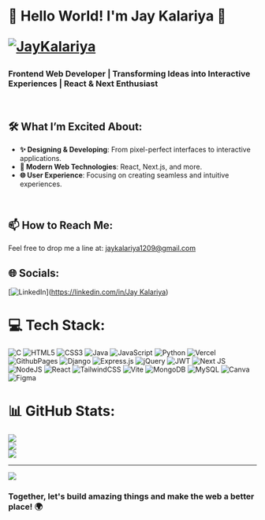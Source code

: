 <h1> 🌟 Hello World! I'm Jay Kalariya 👋 <p> <a href="https://www.linkedin.com/in/jay-kalariya-76b734229" target="blank"><img src="https://img.shields.io/badge/Jay%20%20Kalariya-fffff" alt="JayKalariya" /></a> </p></h1>
<h3>Frontend Web Developer | Transforming Ideas into Interactive Experiences | React & Next Enthusiast</h3>


<br />

## 🛠️ What I’m Excited About:
- **✨ Designing & Developing**: From pixel-perfect interfaces to interactive applications.
- **🚀 Modern Web Technologies**: React, Next.js, and more.
- **🌐 User Experience**: Focusing on creating seamless and intuitive experiences.
<br />

## 📫 How to Reach Me:
Feel free to drop me a line at: [jaykalariya1209@gmail.com](mailto:jaykalariya1209@gmail.com)

## 🌐 Socials:
[![LinkedIn](https://img.shields.io/badge/LinkedIn-%230077B5.svg?logo=linkedin&logoColor=white)]([https://linkedin.com/in/Jay Kalariya](https://www.linkedin.com/in/jay-kalariya-76b734229)) 

# 💻 Tech Stack:
![C](https://img.shields.io/badge/c-%2300599C.svg?style=for-the-badge&logo=c&logoColor=white) ![HTML5](https://img.shields.io/badge/html5-%23E34F26.svg?style=for-the-badge&logo=html5&logoColor=white) ![CSS3](https://img.shields.io/badge/css3-%231572B6.svg?style=for-the-badge&logo=css3&logoColor=white) ![Java](https://img.shields.io/badge/java-%23ED8B00.svg?style=for-the-badge&logo=openjdk&logoColor=white) ![JavaScript](https://img.shields.io/badge/javascript-%23323330.svg?style=for-the-badge&logo=javascript&logoColor=%23F7DF1E) ![Python](https://img.shields.io/badge/python-3670A0?style=for-the-badge&logo=python&logoColor=ffdd54) ![Vercel](https://img.shields.io/badge/vercel-%23000000.svg?style=for-the-badge&logo=vercel&logoColor=white) ![GithubPages](https://img.shields.io/badge/github%20pages-121013?style=for-the-badge&logo=github&logoColor=white) ![Django](https://img.shields.io/badge/django-%23092E20.svg?style=for-the-badge&logo=django&logoColor=white) ![Express.js](https://img.shields.io/badge/express.js-%23404d59.svg?style=for-the-badge&logo=express&logoColor=%2361DAFB) ![jQuery](https://img.shields.io/badge/jquery-%230769AD.svg?style=for-the-badge&logo=jquery&logoColor=white) ![JWT](https://img.shields.io/badge/JWT-black?style=for-the-badge&logo=JSON%20web%20tokens) ![Next JS](https://img.shields.io/badge/Next-black?style=for-the-badge&logo=next.js&logoColor=white) ![NodeJS](https://img.shields.io/badge/node.js-6DA55F?style=for-the-badge&logo=node.js&logoColor=white) ![React](https://img.shields.io/badge/react-%2320232a.svg?style=for-the-badge&logo=react&logoColor=%2361DAFB) ![TailwindCSS](https://img.shields.io/badge/tailwindcss-%2338B2AC.svg?style=for-the-badge&logo=tailwind-css&logoColor=white) ![Vite](https://img.shields.io/badge/vite-%23646CFF.svg?style=for-the-badge&logo=vite&logoColor=white) ![MongoDB](https://img.shields.io/badge/MongoDB-%234ea94b.svg?style=for-the-badge&logo=mongodb&logoColor=white) ![MySQL](https://img.shields.io/badge/mysql-4479A1.svg?style=for-the-badge&logo=mysql&logoColor=white) ![Canva](https://img.shields.io/badge/Canva-%2300C4CC.svg?style=for-the-badge&logo=Canva&logoColor=white) ![Figma](https://img.shields.io/badge/figma-%23F24E1E.svg?style=for-the-badge&logo=figma&logoColor=white)
# 📊 GitHub Stats:
![](https://github-readme-stats.vercel.app/api?username=Jay-Kalariya&theme=dark&hide_border=false&include_all_commits=false&count_private=false)<br/>
![](https://github-readme-streak-stats.herokuapp.com/?user=Jay-Kalariya&theme=dark&hide_border=false)<br/>
![](https://github-readme-stats.vercel.app/api/top-langs/?username=Jay-Kalariya&theme=dark&hide_border=false&include_all_commits=false&count_private=false&layout=compact)

---
[![](https://visitcount.itsvg.in/api?id=Jay-Kalariya&label=Profile%20Views&pretty=false)](https://visitcount.itsvg.in)

<h3>Together, let's build amazing things and make the web a better place! 🌍</h3>





